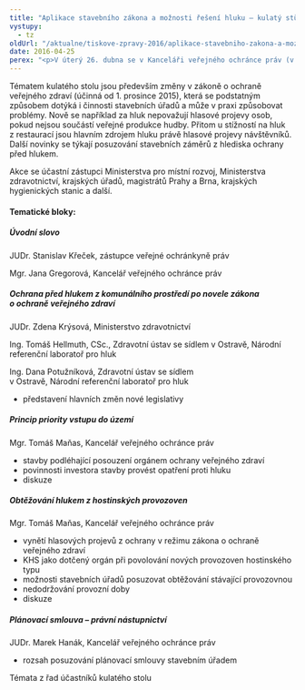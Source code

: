 ```yaml
---
title: "Aplikace stavebního zákona a možnosti řešení hluku – kulatý stůl"
vystupy:
  - tz
oldUrl: "/aktualne/tiskove-zpravy-2016/aplikace-stavebniho-zakona-a-moznosti-reseni-hluku-kulaty-stul"
date: 2016-04-25
perex: "<p>V úterý 26. dubna se v Kanceláři veřejného ochránce práv (v předvečer Mezinárodního dne ochrany proti hluku) uskuteční kulatý stůl k odborné diskuzi nad vybranými problémy při aplikování stavebního zákona v praxi, nad změnami v možnostech řešení hluku z restaurací, kaváren, barů a dalších hostinských zařízení a nad ochranou před hlukem z komunálního prostředí. </p>"
---
```


<!-- imported from the old website -->

<p>Tématem kulatého stolu jsou především změny v zákoně o ochraně veřejného zdraví (účinná od 1. prosince 2015), která se podstatným způsobem dotýká i činnosti stavebních úřadů a může v praxi způsobovat problémy. Nově se například za hluk nepovažují hlasové projevy osob, pokud nejsou součástí veřejné produkce hudby. Přitom u stížností na hluk z restaurací jsou hlavním zdrojem hluku právě hlasové projevy návštěvníků. Další novinky se týkají posuzování stavebních záměrů z hlediska ochrany před hlukem.</p> <p>Akce se účastní zástupci Ministerstva pro místní rozvoj, Ministerstva zdravotnictví, krajských úřadů, magistrátů Prahy a Brna, krajských hygienických stanic a další.</p> <h4>Tematické bloky:   </h4><h5>Úvodní slovo</h5> <p>JUDr. Stanislav Křeček, zástupce veřejné ochránkyně práv</p> <p>Mgr. Jana Gregorová, Kancelář veřejného ochránce práv</p> <h5>Ochrana před hlukem z komunálního prostředí po novele zákona o ochraně veřejného zdraví     </h5> <p>JUDr. Zdena Krýsová, Ministerstvo zdravotnictví</p> <p>Ing. Tomáš Hellmuth, CSc., Zdravotní ústav se sídlem v Ostravě, Národní referenční laboratoř pro hluk <br /> </p> <p>Ing. Dana Potužníková, Zdravotní ústav se sídlem v Ostravě, Národní referenční laboratoř pro hluk</p><ul><li>představení hlavních změn nové legislativy</li></ul><h5>Princip priority vstupu do území</h5><p>Mgr. Tomáš Maňas, Kancelář veřejného ochránce práv </p><ul> <li>stavby podléhající posouzení orgánem ochrany veřejného zdraví</li> <li>povinnosti investora stavby provést opatření proti hluku</li> <li>diskuze</li></ul> <h5>Obtěžování hlukem z hostinských provozoven</h5> <p>Mgr. Tomáš Maňas, Kancelář veřejného ochránce práv</p> <ul> <li>vynětí hlasových projevů z ochrany v režimu zákona o ochraně veřejného zdraví</li> <li>KHS jako dotčený orgán při povolování nových provozoven hostinského typu</li> <li>možnosti stavebních úřadů posuzovat obtěžování stávající provozovnou</li> <li>nedodržování provozní doby</li><li>diskuze</li></ul> <h5>Plánovací smlouva – právní nástupnictví</h5> <p>JUDr. Marek Hanák, Kancelář veřejného ochránce práv</p> <ul> <li>rozsah posuzování plánovací smlouvy stavebním úřadem</li></ul> <p>Témata z řad účastníků kulatého stolu</p>
